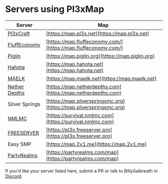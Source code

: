 # Servers using Pl3xMap

|Server|Map|
|---|---|
|[Pl3xCraft](https://mc.pl3x.net)|[https://map.pl3x.net](https://map.pl3x.net)|
|[FluffEconomy](https://fluffeconomy.com/)|[https://map.fluffeconomy.com/](https://map.fluffeconomy.com/)|
|[Piglin](https://www.piglin.org)|[https://map.piglin.org](https://map.piglin.org)|
|[Hahota](https://hahota.net)|[https://map.hahota.net](https://map.hahota.net)|
|[MAELK](https://maelk.net/)|[https://map.maelk.net](https://map.maelk.net)|
|[Nether Depths](https://netherdepths.com)|[https://map.netherdepths.com](https://map.netherdepths.com)|
|Silver Springs|[https://map.silverspringsmc.org](https://map.silverspringsmc.org)|
|[NMLMC](https://nmlmc.com)|[https://survival.nmlmc.com](https://survival.nmlmc.com)|
|[FREESERVER](https://freeserver.pro)|[https://pl3x.freeserver.pro](https://pl3x.freeserver.pro)|
|Easy SMP|[https://map.2v1.me](https://map.2v1.me)|
|[PartyRealms](https://partyrealms.com/home)|[https://partyrealms.com/map](https://partyrealms.com/map)|

If you'd like your server listed here, submit a PR or talk to BillyGalbreath in [Discord](https://discord.gg/B8WpDPXeBh).
